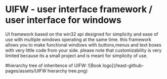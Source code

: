 # UIFW - user interface framework / user interface for windows
UI framework based on the win32 api designed for simplicity and ease of use with multiple windows operating at the same time.
this framework allows you to make functional windows with buttons,menus and text boxes with very little code from your side.
please note that customizability is very limited because its a small project and is meant for simplicity of use.

#hierarchy tree of inheritence of UIFW:
![Book logo](/least-github-pages/assets/UIFW hierarchy tree.png)
